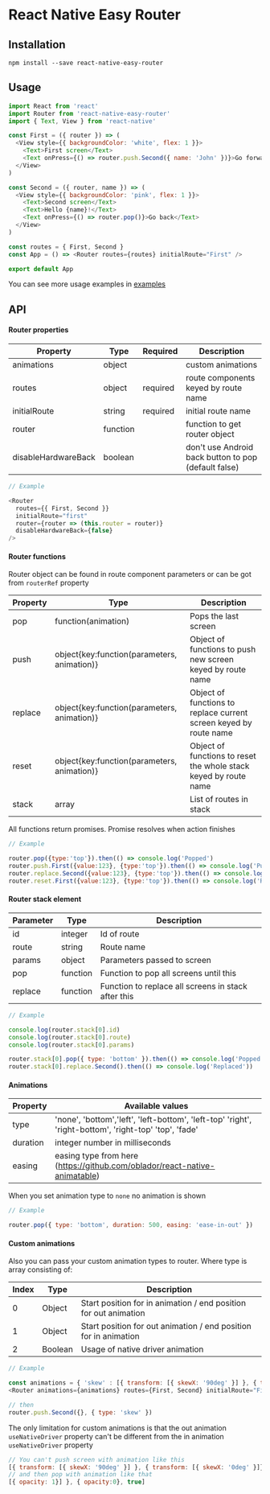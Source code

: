 # React Native Easy Router

## Installation

```
npm install --save react-native-easy-router
```

## Usage

```javascript
import React from 'react'
import Router from 'react-native-easy-router'
import { Text, View } from 'react-native'

const First = ({ router }) => (
  <View style={{ backgroundColor: 'white', flex: 1 }}>
    <Text>First screen</Text>
    <Text onPress={() => router.push.Second({ name: 'John' })}>Go forward</Text>
  </View>
)

const Second = ({ router, name }) => (
  <View style={{ backgroundColor: 'pink', flex: 1 }}>
    <Text>Second screen</Text>
    <Text>Hello {name}!</Text>
    <Text onPress={() => router.pop()}>Go back</Text>
  </View>
)

const routes = { First, Second }
const App = () => <Router routes={routes} initialRoute="First" />

export default App
```

You can see more usage examples in [examples](https://github.com/sergeyshpadyrev/react-native-easy-router/tree/master/example)

## API

#### Router properties

| Property            | Type     | Required | Description                                          |
| ------------------- | -------- | -------- | ---------------------------------------------------- |
| animations          | object   |          | custom animations                                    |
| routes              | object   | required | route components keyed by route name                 |
| initialRoute        | string   | required | initial route name                                   |
| router              | function |          | function to get router object                        |
| disableHardwareBack | boolean  |          | don't use Android back button to pop (default false) |

```javascript
// Example

<Router
  routes={{ First, Second }}
  initialRoute="first"
  router={router => (this.router = router)}
  disableHardwareBack={false}
/>
```

#### Router functions

Router object can be found in route component parameters or can be got from `routerRef` property

| Property | Type                                        | Description                                                       |
| -------- | ------------------------------------------- | ----------------------------------------------------------------- |
| pop      | function(animation)                         | Pops the last screen                                              |
| push     | object{key:function(parameters, animation)} | Object of functions to push new screen keyed by route name        |
| replace  | object{key:function(parameters, animation)} | Object of functions to replace current screen keyed by route name |
| reset    | object{key:function(parameters, animation)} | Object of functions to reset the whole stack keyed by route name  |
| stack    | array                                       | List of routes in stack                                           |

All functions return promises. Promise resolves when action finishes

```javascript
// Example

router.pop({type:'top'}).then(() => console.log('Popped')
router.push.First({value:123}, {type:'top'}).then(() => console.log('Pushed'))
router.replace.Second({value:123}, {type:'top'}).then(() => console.log('Replaced'))
router.reset.First({value:123}, {type:'top'}).then(() => console.log('Reset'))
```

#### Router stack element

| Parameter | Type     | Description                                         |
| --------- | -------- | --------------------------------------------------- |
| id        | integer  | Id of route                                         |
| route     | string   | Route name                                          |
| params    | object   | Parameters passed to screen                         |
| pop       | function | Function to pop all screens until this              |
| replace   | function | Function to replace all screens in stack after this |

```javascript
// Example

console.log(router.stack[0].id)
console.log(router.stack[0].route)
console.log(router.stack[0].params)

router.stack[0].pop({ type: 'bottom' }).then(() => console.log('Popped to route'))
router.stack[0].replace.Second().then(() => console.log('Replaced'))
```

#### Animations

| Property | Available values                                                                                      |
| -------- | ----------------------------------------------------------------------------------------------------- |
| type     | 'none', 'bottom','left', 'left-bottom', 'left-top' 'right', 'right-bottom', 'right-top' 'top', 'fade' |
| duration | integer number in milliseconds                                                                        |
| easing   | easing type from here (https://github.com/oblador/react-native-animatable)                            |

When you set animation type to `none` no animation is shown

```javascript
// Example

router.pop({ type: 'bottom', duration: 500, easing: 'ease-in-out' })
```

#### Custom animations

Also you can pass your custom animation types to router. Where type is array consisting of:

| Index | Type    | Description                                                      |
| ----- | ------- | ---------------------------------------------------------------- |
| 0     | Object  | Start position for in animation / end position for out animation |
| 1     | Object  | Start position for out animation / end position for in animation |
| 2     | Boolean | Usage of native driver animation                                 |

```javascript
// Example

const animations = { 'skew' : [{ transform: [{ skewX: '90deg' }] }, { transform: [{ skewX: '0deg' }] }, false] }
<Router animations={animations} routes={First, Second} initialRoute="First"/>

// then
router.push.Second({}, { type: 'skew' })
```

The only limitation for custom animations is that the out animation `useNativeDriver` property can't be different from the in animation `useNativeDriver` property

```javascript
// You can't push screen with animation like this
[{ transform: [{ skewX: '90deg' }] }, { transform: [{ skewX: '0deg' }]}, false]
// and then pop with animation like that
[{ opacity: 1}] }, { opacity:0}, true]
```
